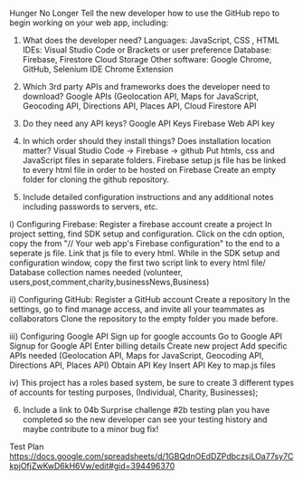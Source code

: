 Hunger No Longer
Tell the new developer how to use the GitHub repo to begin working on your web app, including:

1. What does the developer need?
Languages: JavaScript, CSS , HTML
IDEs: Visual Studio Code or Brackets or user preference
Database: Firebase, Firestore Cloud Storage 
Other software: Google Chrome, GitHub, Selenium IDE Chrome Extension 

2. Which 3rd party APIs and frameworks does the developer need to download?
Google APIs (Geolocation API, Maps for JavaScript, Geocoding API, Directions API, Places API, 
Cloud Firestore API

3. Do they need any API keys?
Google API Keys
Firebase Web API key

4. In which order should they install things? Does installation location matter?
Visual Studio Code -> Firebase -> github
Put htmls, css and JavaScript files in separate folders.
Firebase setup js file has be linked to every html file in order to be hosted on Firebase
Create an empty folder for cloning the github repository.

5. Include detailed configuration instructions and any additional notes including passwords to servers, etc.

i) Configuring Firebase:
Register a firebase account
create a project
In project setting, find SDK setup and configuration. Click on the cdn option, copy the from "// Your web app's Firebase configuration" to the end to a seperate js file. Link that js file to every html.
While in the SDK setup and configuration window, copy the first two script link to every html file/
Database collection names needed (volunteer, users,post,comment,charity,businessNews,Business)

ii) Configuring GitHub:
Register a GitHub account
Create a repository
In the settings, go to find manage access, and invite all your teammates as collaborators
Clone the repository to the empty folder you made before.

iii) Configuring Google API
Sign up for google accounts
Go to Google API
Signup for Google API 
Enter billing details 
Create new project 
Add specific APIs needed 
(Geolocation API, Maps for JavaScript, Geocoding API, Directions API, Places API)
Obtain API Key
Insert API Key to map.js files

iv) This project has a roles based system,
be sure to create 3 different types of accounts for testing purposes, (Individual, Charity, Businesses);

6. Include a link to 04b Surprise challenge #2b testing plan you have completed so the new developer can see your testing history and maybe contribute to a minor bug fix!

Test Plan https://docs.google.com/spreadsheets/d/1GBQdnOEdDZPdbczsjLOa77sy7CkpjOfjZwKwD6kH6Vw/edit#gid=394496370  